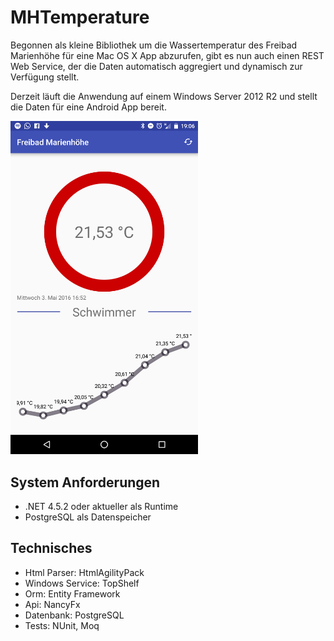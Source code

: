 # MHTemperature
Begonnen als kleine Bibliothek um die Wassertemperatur des Freibad Marienhöhe für eine Mac OS X App abzurufen,
gibt es nun auch einen REST Web Service, der die Daten automatisch aggregiert und dynamisch zur Verfügung stellt.

Derzeit läuft die Anwendung auf einem Windows Server 2012 R2 und stellt die Daten für eine Android App bereit.

<img src="https://github.com/LinuxDoku/MHTemperature/raw/master/Android-App.png" width="300" title="Android App" alt="Android App Sceenshot">

## System Anforderungen

- .NET 4.5.2 oder aktueller als Runtime
- PostgreSQL als Datenspeicher

## Technisches

- Html Parser: HtmlAgilityPack
- Windows Service: TopShelf
- Orm: Entity Framework
- Api: NancyFx
- Datenbank: PostgreSQL
- Tests: NUnit, Moq
